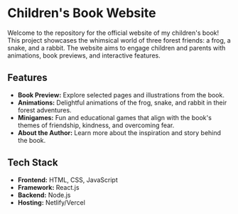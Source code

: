 # Children's Book Website

Welcome to the repository for the official website of my children's book! This project showcases the whimsical world of three forest friends: a frog, a snake, and a rabbit. The website aims to engage children and parents with animations, book previews, and interactive features.

## Features

- **Book Preview:** Explore selected pages and illustrations from the book.
- **Animations:** Delightful animations of the frog, snake, and rabbit in their forest adventures.
- **Minigames:** Fun and educational games that align with the book's themes of friendship, kindness, and overcoming fear.
- **About the Author:** Learn more about the inspiration and story behind the book.

## Tech Stack

- **Frontend:** HTML, CSS, JavaScript
- **Framework:** React.js
- **Backend:** Node.js
- **Hosting:** Netlify/Vercel